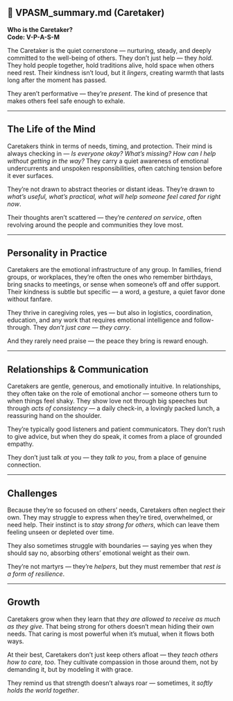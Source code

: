 ## 📄 VPASM_summary.md (Caretaker)

**Who is the Caretaker?**  
**Code: V-P-A-S-M**

The Caretaker is the quiet cornerstone — nurturing, steady, and deeply committed to the well-being of others. They don’t just help — they *hold*. They hold people together, hold traditions alive, hold space when others need rest. Their kindness isn’t loud, but it *lingers*, creating warmth that lasts long after the moment has passed.

They aren’t performative — they’re *present*. The kind of presence that makes others feel safe enough to exhale.

---

## The Life of the Mind

Caretakers think in terms of needs, timing, and protection. Their mind is always checking in — *Is everyone okay? What’s missing? How can I help without getting in the way?* They carry a quiet awareness of emotional undercurrents and unspoken responsibilities, often catching tension before it ever surfaces.

They’re not drawn to abstract theories or distant ideas. They’re drawn to *what’s useful, what’s practical, what will help someone feel cared for right now*.

Their thoughts aren’t scattered — they’re *centered on service*, often revolving around the people and communities they love most.

---

## Personality in Practice

Caretakers are the emotional infrastructure of any group. In families, friend groups, or workplaces, they’re often the ones who remember birthdays, bring snacks to meetings, or sense when someone’s off and offer support. Their kindness is subtle but specific — a word, a gesture, a quiet favor done without fanfare.

They thrive in caregiving roles, yes — but also in logistics, coordination, education, and any work that requires emotional intelligence and follow-through. They *don’t just care — they carry*.

And they rarely need praise — the peace they bring is reward enough.

---

## Relationships & Communication

Caretakers are gentle, generous, and emotionally intuitive. In relationships, they often take on the role of emotional anchor — someone others turn to when things feel shaky. They show love not through big speeches but through *acts of consistency* — a daily check-in, a lovingly packed lunch, a reassuring hand on the shoulder.

They’re typically good listeners and patient communicators. They don’t rush to give advice, but when they do speak, it comes from a place of grounded empathy.

They don’t just talk *at* you — they *talk to you*, from a place of genuine connection.

---

## Challenges

Because they’re so focused on others’ needs, Caretakers often neglect their own. They may struggle to express when they’re tired, overwhelmed, or need help. Their instinct is to *stay strong for others*, which can leave them feeling unseen or depleted over time.

They also sometimes struggle with boundaries — saying yes when they should say no, absorbing others’ emotional weight as their own.

They’re not martyrs — they’re *helpers*, but they must remember that *rest is a form of resilience*.

---

## Growth

Caretakers grow when they learn that *they are allowed to receive as much as they give*. That being strong for others doesn’t mean hiding their own needs. That caring is most powerful when it’s mutual, when it flows both ways.

At their best, Caretakers don’t just keep others afloat — they *teach others how to care, too*. They cultivate compassion in those around them, not by demanding it, but by modeling it with grace.

They remind us that strength doesn’t always roar — sometimes, it *softly holds the world together*.
